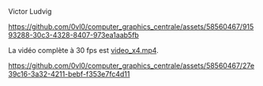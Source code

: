 
Victor Ludvig

https://github.com/0vl0/computer_graphics_centrale/assets/58560467/91593288-30c3-4328-8407-973ea1aab5fb


La vidéo complète à 30 fps est [video_x4.mp4](video_x4.mp4). <br>


https://github.com/0vl0/computer_graphics_centrale/assets/58560467/27e39c16-3a32-4211-bebf-f353e7fc4d11
